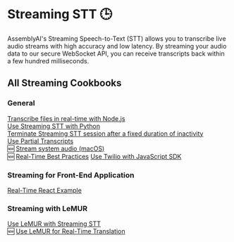 # Streaming STT 🕒
AssemblyAI's Streaming Speech-to-Text (STT) allows you to transcribe live audio streams with high accuracy and low latency. By streaming your audio data to our secure WebSocket API, you can receive transcripts back within a few hundred milliseconds.

## All Streaming Cookbooks

### General
[Transcribe files in real-time with Node.js](streaming-stt/file-transcription-nodejs)\
[Use Streaming STT with Python](streaming-stt/real-time.ipynb)\
[Terminate Streaming STT session after a fixed duration of inactivity](streaming-stt/terminate_realtime_programmatically.ipynb)\
[Use Partial Transcripts](streaming-stt/partial_transcripts.ipynb)\
🆕 [ Stream system audio (macOS)](streaming-stt/transcribe_system_audio.ipynb)\
🆕 [ Real-Time Best Practices](streaming-stt/real-time-best-practices.ipynb)
[Use Twilio with JavaScript SDK](https://github.com/AssemblyAI/twilio-realtime-tutorial)

### Streaming for Front-End Application
[Real-Time React Example](https://github.com/AssemblyAI-Examples/realtime-react-example)

### Streaming with LeMUR
[Use LeMUR with Streaming STT](streaming-stt/real_time_lemur.ipynb)\
🆕 [Use LeMUR for Real-Time Translation](streaming-stt/real_time_translation.ipynb)